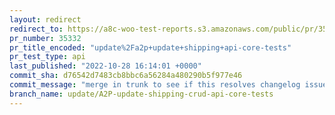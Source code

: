 ```yaml
---
layout: redirect
redirect_to: https://a8c-woo-test-reports.s3.amazonaws.com/public/pr/35332/api/index.html
pr_number: 35332
pr_title_encoded: "update%2Fa2p+update+shipping+api-core-tests"
pr_test_type: api
last_published: "2022-10-28 16:14:01 +0000"
commit_sha: d76542d7483cb8bbc6a56284a480290b5f977e46
commit_message: "merge in trunk to see if this resolves changelog issue"
branch_name: update/A2P-update-shipping-crud-api-core-tests
---
```

